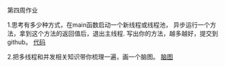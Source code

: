 第四周作业

1.思考有多少种方式，在main函数启动一个新线程或线程池， 异步运行一个方法，拿到这个方法的返回值后，退出主线程. 写出你的方法，越多越好，提交到github。 [代码](https://github.com/itemsuper/JAVA-01/tree/main/Week_04/com/itemsuper/conc)


2.把多线程和并发相关知识带你梳理一遍，画一个脑图。
[脑图](https://github.com/itemsuper/JAVA-01/blob/main/Week_04/%E5%A4%9A%E7%BA%BF%E7%A8%8B%E4%B8%8E%E5%B9%B6%E5%8F%91%E7%BC%96%E7%A8%8B.png)


